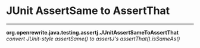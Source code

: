 # JUnit AssertSame to AssertThat

---
**org.openrewrite.java.testing.assertj.JUnitAssertSameToAssertThat**  
*convert JUnit-style assertSame() to assertJ's assertThat().isSameAs()*
